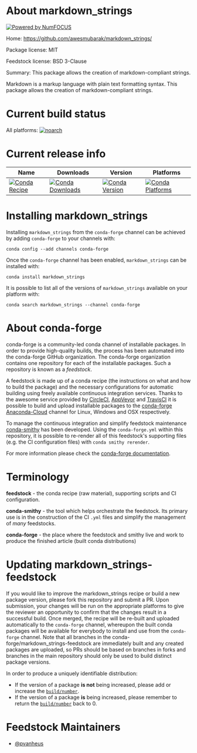 About markdown_strings
======================

[![Powered by NumFOCUS](https://img.shields.io/badge/powered%20by-NumFOCUS-orange.svg?style=flat&colorA=E1523D&colorB=007D8A)](http://numfocus.org)

Home: https://github.com/awesmubarak/markdown_strings/

Package license: MIT

Feedstock license: BSD 3-Clause

Summary: This package allows the creation of markdown-compliant strings.

Markdown is a markup language with plain text formatting syntax. This
package allows the creation of markdown-compliant strings.


Current build status
====================

All platforms:
[![noarch](https://img.shields.io/circleci/project/github/conda-forge/markdown_strings-feedstock/master.svg?label=noarch)](https://circleci.com/gh/conda-forge/markdown_strings-feedstock)

Current release info
====================

| Name | Downloads | Version | Platforms |
| --- | --- | --- | --- |
| [![Conda Recipe](https://img.shields.io/badge/recipe-markdown_strings-green.svg)](https://anaconda.org/conda-forge/markdown_strings) | [![Conda Downloads](https://img.shields.io/conda/dn/conda-forge/markdown_strings.svg)](https://anaconda.org/conda-forge/markdown_strings) | [![Conda Version](https://img.shields.io/conda/vn/conda-forge/markdown_strings.svg)](https://anaconda.org/conda-forge/markdown_strings) | [![Conda Platforms](https://img.shields.io/conda/pn/conda-forge/markdown_strings.svg)](https://anaconda.org/conda-forge/markdown_strings) |

Installing markdown_strings
===========================

Installing `markdown_strings` from the `conda-forge` channel can be achieved by adding `conda-forge` to your channels with:

```
conda config --add channels conda-forge
```

Once the `conda-forge` channel has been enabled, `markdown_strings` can be installed with:

```
conda install markdown_strings
```

It is possible to list all of the versions of `markdown_strings` available on your platform with:

```
conda search markdown_strings --channel conda-forge
```


About conda-forge
=================

conda-forge is a community-led conda channel of installable packages.
In order to provide high-quality builds, the process has been automated into the
conda-forge GitHub organization. The conda-forge organization contains one repository
for each of the installable packages. Such a repository is known as a *feedstock*.

A feedstock is made up of a conda recipe (the instructions on what and how to build
the package) and the necessary configurations for automatic building using freely
available continuous integration services. Thanks to the awesome service provided by
[CircleCI](https://circleci.com/), [AppVeyor](https://www.appveyor.com/)
and [TravisCI](https://travis-ci.org/) it is possible to build and upload installable
packages to the [conda-forge](https://anaconda.org/conda-forge)
[Anaconda-Cloud](https://anaconda.org/) channel for Linux, Windows and OSX respectively.

To manage the continuous integration and simplify feedstock maintenance
[conda-smithy](https://github.com/conda-forge/conda-smithy) has been developed.
Using the ``conda-forge.yml`` within this repository, it is possible to re-render all of
this feedstock's supporting files (e.g. the CI configuration files) with ``conda smithy rerender``.

For more information please check the [conda-forge documentation](https://conda-forge.org/docs/).

Terminology
===========

**feedstock** - the conda recipe (raw material), supporting scripts and CI configuration.

**conda-smithy** - the tool which helps orchestrate the feedstock.
                   Its primary use is in the construction of the CI ``.yml`` files
                   and simplify the management of *many* feedstocks.

**conda-forge** - the place where the feedstock and smithy live and work to
                  produce the finished article (built conda distributions)


Updating markdown_strings-feedstock
===================================

If you would like to improve the markdown_strings recipe or build a new
package version, please fork this repository and submit a PR. Upon submission,
your changes will be run on the appropriate platforms to give the reviewer an
opportunity to confirm that the changes result in a successful build. Once
merged, the recipe will be re-built and uploaded automatically to the
`conda-forge` channel, whereupon the built conda packages will be available for
everybody to install and use from the `conda-forge` channel.
Note that all branches in the conda-forge/markdown_strings-feedstock are
immediately built and any created packages are uploaded, so PRs should be based
on branches in forks and branches in the main repository should only be used to
build distinct package versions.

In order to produce a uniquely identifiable distribution:
 * If the version of a package **is not** being increased, please add or increase
   the [``build/number``](https://conda.io/docs/user-guide/tasks/build-packages/define-metadata.html#build-number-and-string).
 * If the version of a package **is** being increased, please remember to return
   the [``build/number``](https://conda.io/docs/user-guide/tasks/build-packages/define-metadata.html#build-number-and-string)
   back to 0.

Feedstock Maintainers
=====================

* [@pvanheus](https://github.com/pvanheus/)

